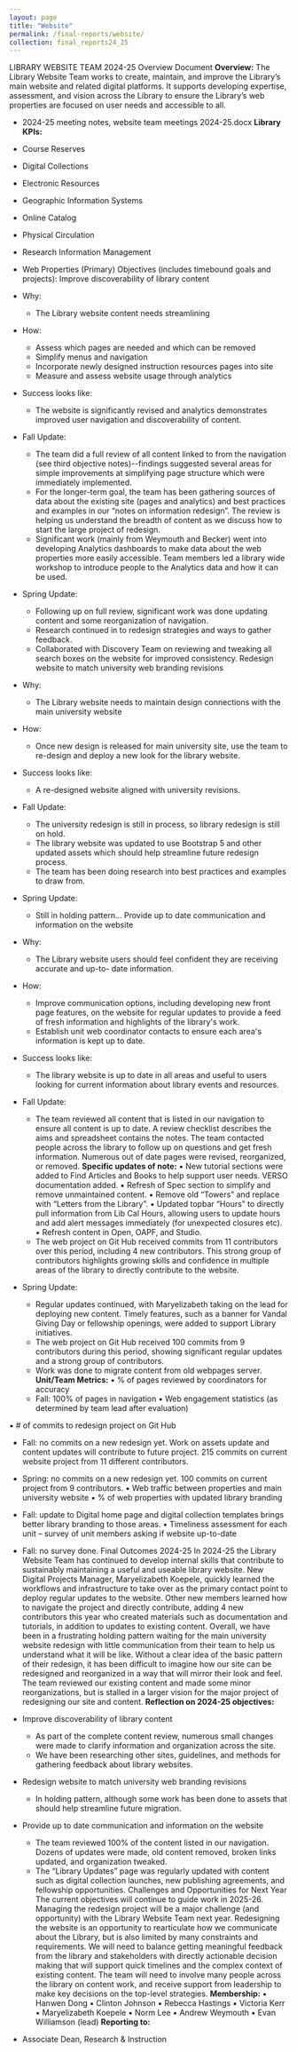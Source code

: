 ```yaml
---
layout: page
title: "Website"
permalink: /final-reports/website/
collection: final_reports24_25
---
```


LIBRARY WEBSITE TEAM 2024-25 Overview Document
**Overview:**
The Library Website Team works to create, maintain, and improve the Library’s main website and
related digital platforms. It supports developing expertise, assessment, and vision across the Library to
ensure the Library’s web properties are focused on user needs and accessible to all.
- 2024-25 meeting notes, website team meetings 2024-25.docx
**Library KPIs:**
- Course Reserves
- Digital Collections
- Electronic Resources
- Geographic Information Systems
- Online Catalog
- Physical Circulation
- Research Information Management
- Web Properties (Primary)
Objectives (includes timebound goals and projects):
Improve discoverability of library content
- Why:
  - The Library website content needs streamlining
- How:
  - Assess which pages are needed and which can be removed
  - Simplify menus and navigation
  - Incorporate newly designed instruction resources pages into site
  - Measure and assess website usage through analytics
- Success looks like:
  - The website is significantly revised and analytics demonstrates improved user navigation
and discoverability of content.
- Fall Update:

  - The team did a full review of all content linked to from the navigation (see third
objective notes)--findings suggested several areas for simple improvements at
simplifying page structure which were immediately implemented.
  - For the longer-term goal, the team has been gathering sources of data about the
existing site (pages and analytics) and best practices and examples in our “notes on
information redesign”. The review is helping us understand the breadth of content as
we discuss how to start the large project of redesign.
  - Significant work (mainly from Weymouth and Becker) went into developing Analytics
dashboards to make data about the web properties more easily accessible. Team
members led a library wide workshop to introduce people to the Analytics data and how
it can be used.
- Spring Update:
  - Following up on full review, significant work was done updating content and some
reorganization of navigation.
  - Research continued in to redesign strategies and ways to gather feedback.
  - Collaborated with Discovery Team on reviewing and tweaking all search boxes on the
website for improved consistency.
Redesign website to match university web branding revisions
- Why:
  - The Library website needs to maintain design connections with the main university
website
- How:
  - Once new design is released for main university site, use the team to re-design and
deploy a new look for the library website.
- Success looks like:
  - A re-designed website aligned with university revisions.
- Fall Update:
  - The university redesign is still in process, so library redesign is still on hold.
  - The library website was updated to use Bootstrap 5 and other updated assets which
should help streamline future redesign process.
  - The team has been doing research into best practices and examples to draw from.
- Spring Update:
  - Still in holding pattern...
Provide up to date communication and information on the website
- Why:

  - The Library website users should feel confident they are receiving accurate and up-to-
date information.
- How:
  - Improve communication options, including developing new front page features, on the
website for regular updates to provide a feed of fresh information and highlights of the
library's work.
  - Establish unit web coordinator contacts to ensure each area's information is kept up to
date.
- Success looks like:
  - The library website is up to date in all areas and useful to users looking for current
information about library events and resources.
- Fall Update:
  - The team reviewed all content that is listed in our navigation to ensure all content is up
to date. A review checklist describes the aims and spreadsheet contains the notes. The
team contacted people across the library to follow up on questions and get fresh
information. Numerous out of date pages were revised, reorganized, or removed.
**Specific updates of note:**
▪ New tutorial sections were added to Find Articles and Books to help support
user needs. VERSO documentation added.
▪ Refresh of Spec section to simplify and remove unmaintained content.
▪ Remove old “Towers” and replace with “Letters from the Library”.
▪ Updated topbar “Hours” to directly pull information from Lib Cal Hours, allowing
users to update hours and add alert messages immediately (for unexpected
closures etc).
▪ Refresh content in Open, OAPF, and Studio.
  - The web project on Git Hub received commits from 11 contributors over this period,
including 4 new contributors. This strong group of contributors highlights growing skills
and confidence in multiple areas of the library to directly contribute to the website.
- Spring Update:
  - Regular updates continued, with Maryelizabeth taking on the lead for deploying new
content. Timely features, such as a banner for Vandal Giving Day or fellowship openings,
were added to support Library initiatives.
  - The web project on Git Hub received 100 commits from 9 contributors during this
period, showing significant regular updates and a strong group of contributors.
  - Work was done to migrate content from old webpages server.
**Unit/Team Metrics:**
▪ % of pages reviewed by coordinators for accuracy
  - Fall: 100% of pages in navigation
▪ Web engagement statistics (as determined by team lead after evaluation)

▪ # of commits to redesign project on Git Hub
  - Fall: no commits on a new redesign yet. Work on assets update and content updates will
contribute to future project. 215 commits on current website project from 11 different
contributors.
  - Spring: no commits on a new redesign yet. 100 commits on current project from 9
contributors.
▪ Web traffic between properties and main university website
▪ % of web properties with updated library branding
  - Fall: update to Digital home page and digital collection templates brings better library
branding to those areas.
▪ Timeliness assessment for each unit – survey of unit members asking if website up-to-date
  - Fall: no survey done.
Final Outcomes 2024-25
In 2024-25 the Library Website Team has continued to develop internal skills that contribute to
sustainably maintaining a useful and useable library website. New Digital Projects Manager,
Maryelizabeth Koepele, quickly learned the workflows and infrastructure to take over as the primary
contact point to deploy regular updates to the website. Other new members learned how to navigate
the project and directly contribute, adding 4 new contributors this year who created materials such as
documentation and tutorials, in addition to updates to existing content.
Overall, we have been in a frustrating holding pattern waiting for the main university website redesign
with little communication from their team to help us understand what it will be like. Without a clear
idea of the basic pattern of their redesign, it has been difficult to imagine how our site can be
redesigned and reorganized in a way that will mirror their look and feel. The team reviewed our existing
content and made some minor reorganizations, but is stalled in a larger vision for the major project of
redesigning our site and content.
**Reflection on 2024-25 objectives:**
- Improve discoverability of library content
  - As part of the complete content review, numerous small changes were made to
clarify information and organization across the site.
  - We have been researching other sites, guidelines, and methods for gathering
feedback about library websites.
- Redesign website to match university web branding revisions
  - In holding pattern, although some work has been done to assets that should help
streamline future migration.
- Provide up to date communication and information on the website

  - The team reviewed 100% of the content listed in our navigation. Dozens of
updates were made, old content removed, broken links updated, and
organization tweaked.
  - The “Library Updates” page was regularly updated with content such as digital
collection launches, new publishing agreements, and fellowship opportunities.
Challenges and Opportunities for Next Year
The current objectives will continue to guide work in 2025-26. Managing the redesign project will be a
major challenge (and opportunity) with the Library Website Team next year. Redesigning the website is
an opportunity to rearticulate how we communicate about the Library, but is also limited by many
constraints and requirements. We will need to balance getting meaningful feedback from the library and
stakeholders with directly actionable decision making that will support quick timelines and the complex
context of existing content. The team will need to involve many people across the library on content
work, and receive support from leadership to make key decisions on the top-level strategies.
**Membership:**
▪ Hanwen Dong
▪ Clinton Johnson
▪ Rebecca Hastings
▪ Victoria Kerr
▪ Maryelizabeth Koepele
▪ Norm Lee
▪ Andrew Weymouth
▪ Evan Williamson (lead)
**Reporting to:**
- Associate Dean, Research & Instruction

